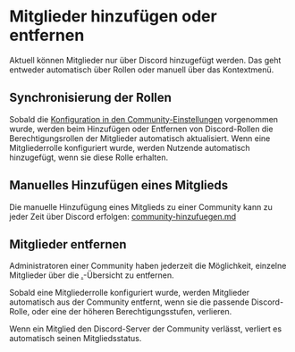 # Mitglieder hinzufügen oder entfernen

Aktuell können Mitglieder nur über Discord hinzugefügt werden. Das geht entweder automatisch über Rollen oder manuell über das Kontextmenü.

## Synchronisierung der Rollen

Sobald die [Konfiguration in den Community-Einstellungen](../konfiguration.md#synchronisierung-der-mitgliederrollen) vorgenommen wurde, werden beim Hinzufügen oder Entfernen von Discord-Rollen die Berechtigungsrollen der Mitglieder automatisch aktualisiert. Wenn eine Mitgliederrolle konfiguriert wurde, werden Nutzende automatisch hinzugefügt, wenn sie diese Rolle erhalten.

## Manuelles Hinzufügen eines Mitglieds

Die manuelle Hinzufügung eines Mitglieds zu einer Community kann zu jeder Zeit über Discord erfolgen: [community-hinzufuegen.md](../../integrationen/discord/bot-befehle/community-hinzufuegen.md "mention")



## Mitglieder entfernen

Administratoren einer Community haben jederzeit die Möglichkeit, einzelne Mitglieder über die [.](./ "mention")-Übersicht zu entfernen.

Sobald eine Mitgliederrolle konfiguriert wurde, werden Mitglieder automatisch aus der Community entfernt, wenn sie die passende Discord-Rolle, oder eine der höheren Berechtigungsstufen, verlieren.

Wenn ein Mitglied den Discord-Server der Community verlässt, verliert es automatisch seinen Mitgliedsstatus.
